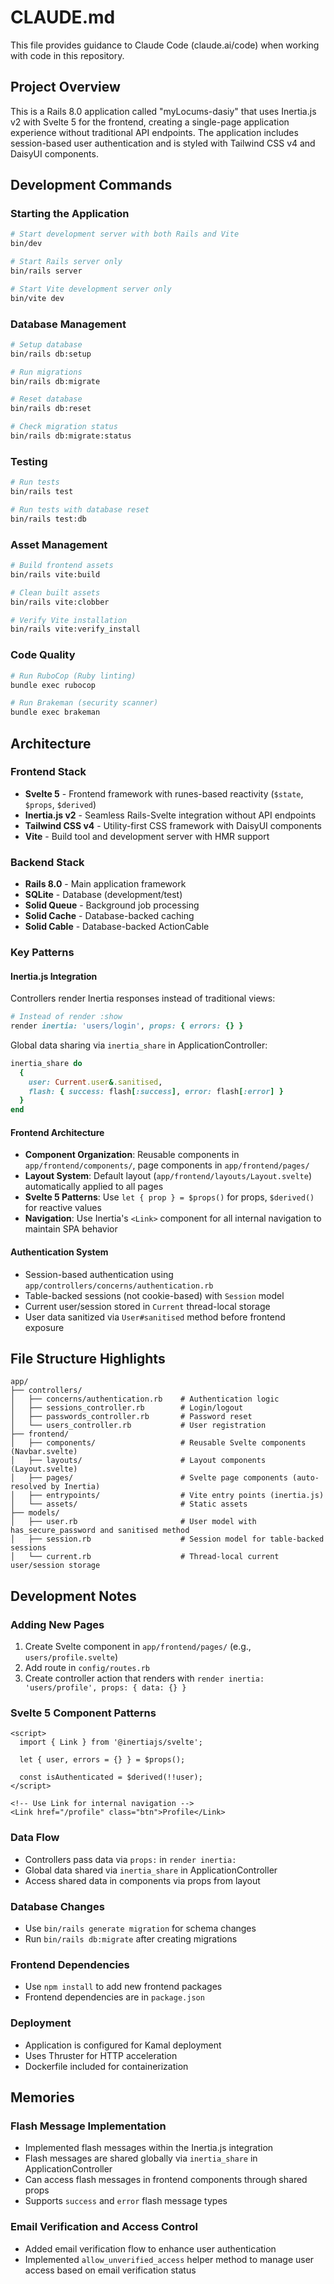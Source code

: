 # CLAUDE.md

This file provides guidance to Claude Code (claude.ai/code) when working with code in this repository.

## Project Overview

This is a Rails 8.0 application called "myLocums-dasiy" that uses Inertia.js v2 with Svelte 5 for the frontend, creating a single-page application experience without traditional API endpoints. The application includes session-based user authentication and is styled with Tailwind CSS v4 and DaisyUI components.

## Development Commands

### Starting the Application
```bash
# Start development server with both Rails and Vite
bin/dev

# Start Rails server only
bin/rails server

# Start Vite development server only
bin/vite dev
```

### Database Management
```bash
# Setup database
bin/rails db:setup

# Run migrations
bin/rails db:migrate

# Reset database
bin/rails db:reset

# Check migration status
bin/rails db:migrate:status
```

### Testing
```bash
# Run tests
bin/rails test

# Run tests with database reset
bin/rails test:db
```

### Asset Management
```bash
# Build frontend assets
bin/rails vite:build

# Clean built assets
bin/rails vite:clobber

# Verify Vite installation
bin/rails vite:verify_install
```

### Code Quality
```bash
# Run RuboCop (Ruby linting)
bundle exec rubocop

# Run Brakeman (security scanner)
bundle exec brakeman
```

## Architecture

### Frontend Stack
- **Svelte 5** - Frontend framework with runes-based reactivity (`$state`, `$props`, `$derived`)
- **Inertia.js v2** - Seamless Rails-Svelte integration without API endpoints
- **Tailwind CSS v4** - Utility-first CSS framework with DaisyUI components
- **Vite** - Build tool and development server with HMR support

### Backend Stack
- **Rails 8.0** - Main application framework
- **SQLite** - Database (development/test)
- **Solid Queue** - Background job processing
- **Solid Cache** - Database-backed caching
- **Solid Cable** - Database-backed ActionCable

### Key Patterns

#### Inertia.js Integration
Controllers render Inertia responses instead of traditional views:
```ruby
# Instead of render :show
render inertia: 'users/login', props: { errors: {} }
```

Global data sharing via `inertia_share` in ApplicationController:
```ruby
inertia_share do
  {
    user: Current.user&.sanitised,
    flash: { success: flash[:success], error: flash[:error] }
  }
end
```

#### Frontend Architecture
- **Component Organization**: Reusable components in `app/frontend/components/`, page components in `app/frontend/pages/`
- **Layout System**: Default layout (`app/frontend/layouts/Layout.svelte`) automatically applied to all pages
- **Svelte 5 Patterns**: Use `let { prop } = $props()` for props, `$derived()` for reactive values
- **Navigation**: Use Inertia's `<Link>` component for all internal navigation to maintain SPA behavior

#### Authentication System
- Session-based authentication using `app/controllers/concerns/authentication.rb`
- Table-backed sessions (not cookie-based) with `Session` model
- Current user/session stored in `Current` thread-local storage
- User data sanitized via `User#sanitised` method before frontend exposure

## File Structure Highlights

```
app/
├── controllers/
│   ├── concerns/authentication.rb    # Authentication logic
│   ├── sessions_controller.rb        # Login/logout
│   ├── passwords_controller.rb       # Password reset
│   └── users_controller.rb           # User registration
├── frontend/
│   ├── components/                   # Reusable Svelte components (Navbar.svelte)
│   ├── layouts/                      # Layout components (Layout.svelte)
│   ├── pages/                        # Svelte page components (auto-resolved by Inertia)
│   ├── entrypoints/                  # Vite entry points (inertia.js)
│   └── assets/                       # Static assets
├── models/
│   ├── user.rb                       # User model with has_secure_password and sanitised method
│   ├── session.rb                    # Session model for table-backed sessions
│   └── current.rb                    # Thread-local current user/session storage
```

## Development Notes

### Adding New Pages
1. Create Svelte component in `app/frontend/pages/` (e.g., `users/profile.svelte`)
2. Add route in `config/routes.rb`
3. Create controller action that renders with `render inertia: 'users/profile', props: { data: {} }`

### Svelte 5 Component Patterns
```svelte
<script>
  import { Link } from '@inertiajs/svelte';
  
  let { user, errors = {} } = $props();
  
  const isAuthenticated = $derived(!!user);
</script>

<!-- Use Link for internal navigation -->
<Link href="/profile" class="btn">Profile</Link>
```

### Data Flow
- Controllers pass data via `props:` in `render inertia:`
- Global data shared via `inertia_share` in ApplicationController
- Access shared data in components via props from layout

### Database Changes
- Use `bin/rails generate migration` for schema changes
- Run `bin/rails db:migrate` after creating migrations

### Frontend Dependencies
- Use `npm install` to add new frontend packages
- Frontend dependencies are in `package.json`

### Deployment
- Application is configured for Kamal deployment
- Uses Thruster for HTTP acceleration
- Dockerfile included for containerization

## Memories

### Flash Message Implementation
- Implemented flash messages within the Inertia.js integration
- Flash messages are shared globally via `inertia_share` in ApplicationController
- Can access flash messages in frontend components through shared props
- Supports `success` and `error` flash message types

### Email Verification and Access Control
- Added email verification flow to enhance user authentication
- Implemented `allow_unverified_access` helper method to manage user access based on email verification status